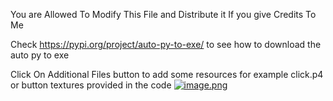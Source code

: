 You are Allowed To Modify This File and Distribute it If you give Credits To Me

Check https://pypi.org/project/auto-py-to-exe/ to see how to download the auto py to exe


Click On Additional Files button to add some resources for example click.p4 or button textures provided in the code
[![image.png](https://i.postimg.cc/1XM9rPnb/image.png)](https://postimg.cc/BPL9JrCC) 
